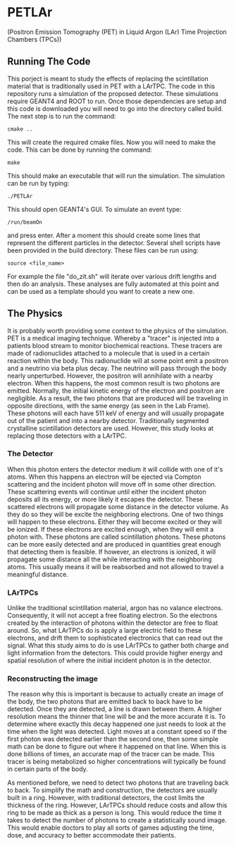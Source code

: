 # PETLAr

(Positron Emission Tomography (PET) in Liquid Argon (LAr) Time Projection Chambers (TPCs))

## Running The Code

This porject is meant to study the effects of replacing the scintillation material that is traditionally used in PET with a LArTPC.
The code in this repository runs a simulation of the proposed detector. These simulations require GEANT4 and ROOT to run. 
Once those dependencies are setup and this code is downloaded you will need to go into the directory called build.
The next step is to run the command:
```
cmake ..
```
This will create the required cmake files. Now you will need to make the code. This can be done by running the command:
```
make
```
This should make an executable that will run the simulation. The simulation can be run by typing:
```
./PETLAr
```
This should open GEANT4's GUI. To simulate an event type:
```
/run/beamOn
```
and press enter. After a moment this should create some lines that represent the different particles in the detector.
Several shell scripts have been provided in the build directory. These files can be run using:
```
source <file_name>
```
For example the file "do_zit.sh" will iterate over various drift lengths and then do an analysis. 
These analyses are fully automated at this point and can be used as a template should you want to create a new one.

## The Physics
It is probably worth providing some context to the physics of the simulation. PET is a medical imaging technique. Whereby a "tracer" is injected into a patients blood stream to monitor biochemical reactions. These tracers are made of radionuclides attached to a molecule that is used in a certain reaction within the body. This radionuclide will at some point emit a positron and a neutrino via beta plus decay. The neutrino will pass through the body nearly unperturbed. However, the positron will annihilate with a nearby electron. When this happens, the most common result is two photons are emitted. Normally, the initial kinetic energy of the electron and positron are negligible. As a result, the two photons that are produced will be traveling in opposite directions, with the same energy (as seen in the Lab Frame). These photons will each have 511 keV of energy and will usually propagate out of the patient and into a nearby detector. Traditionally segmented crystalline scintillation detectors are used. However, this study looks at replacing those detectors with a LArTPC.

### The Detector 
When this photon enters the detector medium it will collide with one of it's atoms. When this happens an electron will be ejected via Compton scattering and the incident photon will move off in some other direction. These scattering events will continue until either the incident photon deposits all its energy, or more likely it escapes the detector. These scattered electrons will propagate some distance in the detector volume. As they do so they will be excite the neighboring electrons. One of two things will happen to these electrons. Either they will become excited or they will be ionized. If these electrons are excited enough, when they will emit a photon with. These photons are called scintillation photons. These photons can be more easily detected and are produced in quantities great enough that detecting them is feasible. If however, an electrons is ionized, it will propagate some distance all the while interacting with the neighboring atoms. This usually means it will be reabsorbed and not allowed to travel a meaningful distance.


### LArTPCs
Unlike the traditional scintillation material, argon has no valance electrons. Consequently, it will not accept a free floating electron. So the electrons created by the interaction of photons within the detector are free to float around. So, what LArTPCs do is apply a large electric field to these electrons, and drift them to sophisticated electronics that can read out the signal. What this study aims to do is use LArTPCs to gather both charge and light information from the detectors. This could provide higher energy and spatial resolution of where the initial incident photon is in the detector.

### Reconstructing the image
The reason why this is important is because to actually create an image of the body, the two photons that are emitted back to back have to be detected. Once they are detected, a line is drawn between them. A higher resolution means the thinner that line will be and the more accurate it is. To determine where exactly this decay happened one just needs to look at the time when the light was detected. Light moves at a constant speed so if the first photon was detected earlier than the second one, then some simple math can be done to figure out where it happened on that line. When this is done billions of times, an accurate map of the tracer can be made. This tracer is being metabolized so higher concentrations will typically be found in certain parts of the body.

As mentioned before, we need to detect two photons that are traveling back to back. To simplify the math and construction, the detectors are usually built in a ring. However, with traditional detectors, the cost limits the thickness of the ring. However, LArTPCs should reduce costs and allow this ring to be made as thick as a person is long. This would reduce the time it takes to detect the number of photons to create a statistically sound image. This would enable doctors to play all sorts of games adjusting the time, dose, and accuracy to better accommodate their patients.
